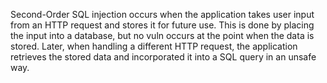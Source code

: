 
Second-Order SQL injection occurs when the application takes user input from an HTTP request and stores it for future use. This is done by placing the input into a database, but no vuln occurs at the point when the data is stored. Later, when handling a different HTTP request, the application retrieves the stored data and incorporated it into a SQL query in an unsafe way.



